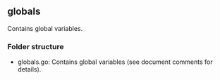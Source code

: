 ## globals

Contains global variables.

### Folder structure

 - globals.go: Contains global variables (see document comments for details).
